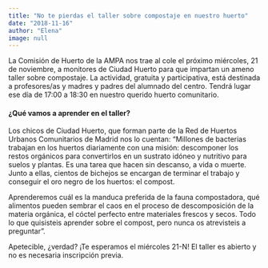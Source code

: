 ```yaml
---
title: "No te pierdas el taller sobre compostaje en nuestro huerto"
date: "2018-11-16"
author: "Elena"
image: null
---
```


La Comisión de Huerto de la AMPA nos trae al cole el próximo miércoles, 21 de noviembre, a monitores de Ciudad Huerto para que impartan un ameno taller sobre compostaje. La actividad, gratuita y participativa, está destinada a profesores/as y madres y padres del alumnado del centro. Tendrá lugar ese día de 17:00 a 18:30 en nuestro querido huerto comunitario.

<h4 class="font-semibold mt-4">¿Qué vamos a aprender en el taller?</h4>

Los chicos de Ciudad Huerto, que forman parte de la Red de Huertos Urbanos Comunitarios de Madrid nos lo cuentan: “Millones de bacterias trabajan en los huertos diariamente con una misión: descomponer los restos orgánicos para convertirlos en un sustrato idóneo y nutritivo para suelos y plantas. Es una tarea que hacen sin descanso, a vida o muerte. Junto a ellas, cientos de bichejos se encargan de terminar el trabajo y conseguir el oro negro de los huertos: el compost.

Aprenderemos cuál es la manduca preferida de la fauna compostadora, qué alimentos pueden sembrar el caos en el proceso de descomposición de la materia orgánica, el cóctel perfecto entre materiales frescos y secos. Todo lo que quisisteis aprender sobre el compost, pero nunca os atrevisteis a preguntar”.

Apetecible, ¿verdad? ¡Te esperamos el miércoles 21-N! El taller es abierto y no es necesaria inscripción previa.